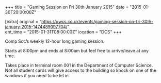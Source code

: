 +++
title = "Gaming Session on Fri 30th January 2015"
date = "2015-01-30T20:00:00Z"

[extra]
original = "https://uwcs.co.uk/events/gaming-session-on-fri-30th-january-2015-1474489097704/"    
ent_time = "2015-01-31T08:00:00Z"
location = "DCS"
+++

Comp Soc’s weekly 12-hour long gaming session.

Starts at 8:00pm and ends at 8:00am but feel free to arrive/leave at any time.

Takes place in terminal room 001 in the Department of Computer Science. Not all student cards will give access to the building so knock on one of the windows if you need to be let in.

